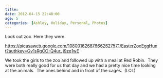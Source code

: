 ```yaml
---
title: 
date: 2012-04-15 22:48:00
age: 5
categories: [Ashley, Holiday, Personal, Photos]
---
```

Look out zoo. Here they were.

<a href="https://picasaweb.google.com/108001626876662627571/EasterZooEggHunt?authkey=Gv1sRgCO-Q4ur_j9zq1wE">https://picasaweb.google.com/108001626876662627571/EasterZooEggHunt?authkey=Gv1sRgCO-Q4ur_j9zq1wE</a>

We took the girls to the zoo and followed up with a meal at Red Robin.  They were both really good for us that day and we had a pretty nice time looking at the animals.  The ones behind and in front of the cages.  (LOL)
